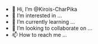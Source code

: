 - 👋 Hi, I’m @Kirois-CharPika
- 👀 I’m interested in ...
- 🌱 I’m currently learning ...
- 💞️ I’m looking to collaborate on ...
- 📫 How to reach me ...

<!---
Kirois-CharPika/Kirois-CharPika is a ✨ special ✨ repository because its `README.md` (this file) appears on your GitHub profile.
You can click the Preview link to take a look at your changes.
--->
